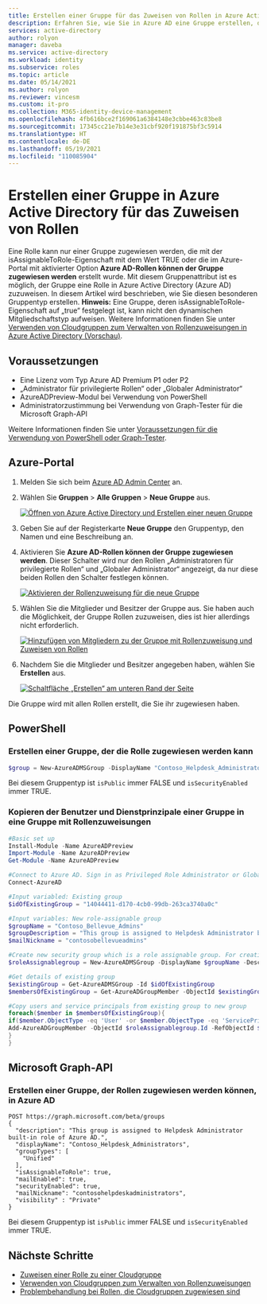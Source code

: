 ```yaml
---
title: Erstellen einer Gruppe für das Zuweisen von Rollen in Azure Active Directory | Microsoft-Dokumentation
description: Erfahren Sie, wie Sie in Azure AD eine Gruppe erstellen, der Rollen zugewiesen werden können. Verwalten von Azure-Rollen im Azure-Portal, mit PowerShell oder über die Graph-API.
services: active-directory
author: rolyon
manager: daveba
ms.service: active-directory
ms.workload: identity
ms.subservice: roles
ms.topic: article
ms.date: 05/14/2021
ms.author: rolyon
ms.reviewer: vincesm
ms.custom: it-pro
ms.collection: M365-identity-device-management
ms.openlocfilehash: 4fb616bce2f169061a6384148e3cbbe463c83be8
ms.sourcegitcommit: 17345cc21e7b14e3e31cbf920f191875bf3c5914
ms.translationtype: HT
ms.contentlocale: de-DE
ms.lasthandoff: 05/19/2021
ms.locfileid: "110085904"
---
```

# <a name="create-a-role-assignable-group-in-azure-active-directory"></a>Erstellen einer Gruppe in Azure Active Directory für das Zuweisen von Rollen

Eine Rolle kann nur einer Gruppe zugewiesen werden, die mit der isAssignableToRole-Eigenschaft mit dem Wert TRUE oder die im Azure-Portal mit aktivierter Option **Azure AD-Rollen können der Gruppe zugewiesen werden** erstellt wurde. Mit diesem Gruppenattribut ist es möglich, der Gruppe eine Rolle in Azure Active Directory (Azure AD) zuzuweisen. In diesem Artikel wird beschrieben, wie Sie diesen besonderen Gruppentyp erstellen. **Hinweis:** Eine Gruppe, deren isAssignableToRole-Eigenschaft auf „true“ festgelegt ist, kann nicht den dynamischen Mitgliedschaftstyp aufweisen. Weitere Informationen finden Sie unter [Verwenden von Cloudgruppen zum Verwalten von Rollenzuweisungen in Azure Active Directory (Vorschau)](groups-concept.md).

## <a name="prerequisites"></a>Voraussetzungen

- Eine Lizenz vom Typ Azure AD Premium P1 oder P2
- „Administrator für privilegierte Rollen“ oder „Globaler Administrator“
- AzureADPreview-Modul bei Verwendung von PowerShell
- Administratorzustimmung bei Verwendung von Graph-Tester für die Microsoft Graph-API

Weitere Informationen finden Sie unter [Voraussetzungen für die Verwendung von PowerShell oder Graph-Tester](prerequisites.md).

## <a name="azure-portal"></a>Azure-Portal

1. Melden Sie sich beim [Azure AD Admin Center](https://portal.azure.com/#blade/Microsoft_AAD_IAM/ActiveDirectoryMenuBlade/Overview) an.
1. Wählen Sie **Gruppen** > **Alle Gruppen** > **Neue Gruppe** aus.

    [![Öffnen von Azure Active Directory und Erstellen einer neuen Gruppe](./media/groups-create-eligible/new-group.png "Öffnen von Azure Active Directory und Erstellen einer neuen Gruppe")](./media/groups-create-eligible/new-group.png#<lightbox>)

1. Geben Sie auf der Registerkarte **Neue Gruppe** den Gruppentyp, den Namen und eine Beschreibung an.
1. Aktivieren Sie **Azure AD-Rollen können der Gruppe zugewiesen werden**. Dieser Schalter wird nur den Rollen „Administratoren für privilegierte Rollen“ und „Globaler Administrator“ angezeigt, da nur diese beiden Rollen den Schalter festlegen können.

    [![Aktivieren der Rollenzuweisung für die neue Gruppe](./media/groups-create-eligible/eligible-switch.png "Aktivieren der Rollenzuweisung für die neue Gruppe")](./media/groups-create-eligible/eligible-switch.png#<lightbox>)

1. Wählen Sie die Mitglieder und Besitzer der Gruppe aus. Sie haben auch die Möglichkeit, der Gruppe Rollen zuzuweisen, dies ist hier allerdings nicht erforderlich.

    [![Hinzufügen von Mitgliedern zu der Gruppe mit Rollenzuweisung und Zuweisen von Rollen](./media/groups-create-eligible/specify-members.png "Hinzufügen von Mitgliedern zu der Gruppe mit Rollenzuweisung und Zuweisen von Rollen")](./media/groups-create-eligible/specify-members.png#<lightbox>)

1. Nachdem Sie die Mitglieder und Besitzer angegeben haben, wählen Sie **Erstellen** aus.

    [![Schaltfläche „Erstellen“ am unteren Rand der Seite](./media/groups-create-eligible/create-button.png "Schaltfläche „Erstellen“ am unteren Rand der Seite")](./media/groups-create-eligible/create-button.png#<lightbox>)

Die Gruppe wird mit allen Rollen erstellt, die Sie ihr zugewiesen haben.

## <a name="powershell"></a>PowerShell

### <a name="create-a-group-that-can-be-assigned-to-role"></a>Erstellen einer Gruppe, der die Rolle zugewiesen werden kann

```powershell
$group = New-AzureADMSGroup -DisplayName "Contoso_Helpdesk_Administrators" -Description "This group is assigned to Helpdesk Administrator built-in role in Azure AD." -MailEnabled $true -SecurityEnabled $true -MailNickName "contosohelpdeskadministrators" -IsAssignableToRole $true
```

Bei diesem Gruppentyp ist `isPublic` immer FALSE und `isSecurityEnabled` immer TRUE.

### <a name="copy-one-groups-users-and-service-principals-into-a-role-assignable-group"></a>Kopieren der Benutzer und Dienstprinzipale einer Gruppe in eine Gruppe mit Rollenzuweisungen

```powershell
#Basic set up
Install-Module -Name AzureADPreview
Import-Module -Name AzureADPreview
Get-Module -Name AzureADPreview

#Connect to Azure AD. Sign in as Privileged Role Administrator or Global Administrator. Only these two roles can create a role-assignable group.
Connect-AzureAD

#Input variabled: Existing group
$idOfExistingGroup = "14044411-d170-4cb0-99db-263ca3740a0c"

#Input variables: New role-assignable group
$groupName = "Contoso_Bellevue_Admins"
$groupDescription = "This group is assigned to Helpdesk Administrator built-in role in Azure AD."
$mailNickname = "contosobellevueadmins"

#Create new security group which is a role assignable group. For creating a Microsoft 365 group, set GroupTypes="Unified" and MailEnabled=$true
$roleAssignablegroup = New-AzureADMSGroup -DisplayName $groupName -Description $groupDescription -MailEnabled $false -MailNickname $mailNickname -SecurityEnabled $true -IsAssignableToRole $true

#Get details of existing group
$existingGroup = Get-AzureADMSGroup -Id $idOfExistingGroup
$membersOfExistingGroup = Get-AzureADGroupMember -ObjectId $existingGroup.Id

#Copy users and service principals from existing group to new group
foreach($member in $membersOfExistingGroup){
if($member.ObjectType -eq 'User' -or $member.ObjectType -eq 'ServicePrincipal'){
Add-AzureADGroupMember -ObjectId $roleAssignablegroup.Id -RefObjectId $member.ObjectId
}
}
```

## <a name="microsoft-graph-api"></a>Microsoft Graph-API

### <a name="create-a-role-assignable-group-in-azure-ad"></a>Erstellen einer Gruppe, der Rollen zugewiesen werden können, in Azure AD

```http
POST https://graph.microsoft.com/beta/groups
{
  "description": "This group is assigned to Helpdesk Administrator built-in role of Azure AD.",
  "displayName": "Contoso_Helpdesk_Administrators",
  "groupTypes": [
    "Unified"
  ],
  "isAssignableToRole": true,
  "mailEnabled": true,
  "securityEnabled": true,
  "mailNickname": "contosohelpdeskadministrators",
  "visibility" : "Private"
}
```

Bei diesem Gruppentyp ist `isPublic` immer FALSE und `isSecurityEnabled` immer TRUE.

## <a name="next-steps"></a>Nächste Schritte

- [Zuweisen einer Rolle zu einer Cloudgruppe](groups-assign-role.md)
- [Verwenden von Cloudgruppen zum Verwalten von Rollenzuweisungen](groups-concept.md)
- [Problembehandlung bei Rollen, die Cloudgruppen zugewiesen sind](groups-faq-troubleshooting.md)
